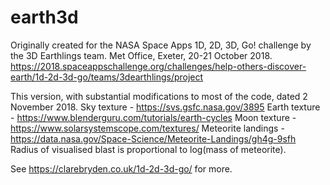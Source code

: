 # earth3d

Originally created for the NASA Space Apps 1D, 2D, 3D, Go! challenge by the 3D Earthlings team.
Met Office, Exeter, 20-21 October 2018.
https://2018.spaceappschallenge.org/challenges/help-others-discover-earth/1d-2d-3d-go/teams/3dearthlings/project

This version, with substantial modifications to most of the code, dated 2 November 2018.
Sky texture - https://svs.gsfc.nasa.gov/3895
Earth texture - https://www.blenderguru.com/tutorials/earth-cycles
Moon texture - https://www.solarsystemscope.com/textures/
Meteorite landings - https://data.nasa.gov/Space-Science/Meteorite-Landings/gh4g-9sfh
Radius of visualised blast is proportional to log(mass of meteorite).

See https://clarebryden.co.uk/1d-2d-3d-go/ for more.
